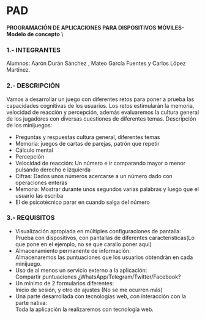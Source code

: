 

# PAD
**PROGRAMACIÓN DE APLICACIONES PARA DISPOSITIVOS MÓVILES- Modelo de concepto** \

### 1.- INTEGRANTES
Alumnos: Aarón Durán Sánchez , Mateo García Fuentes y Carlos López Martínez. 

### 2.- DESCRIPCIÓN
Vamos a desarrollar un juego con diferentes retos para poner a prueba las capacidades cognitivas de los usuarios. Los retos estimularán la memoria, velocidad de reacción y percepción, además evaluaremos la cultura general de los jugadores con diversas cuestiones de diferentes temas. Descripción de los minijuegos:
* Preguntas y respuestas cultura general, diferentes temas
* Memoria: juegos de cartas de parejas, patrón que repetir
* Cálculo mental
* Percepción
* Velocidad de reacción: Un número e ir comparando mayor o menor pulsando derecho e izquierda
* Cifras: Dados unos números acercarse a un número dado con operaciones enteras
* Memoria: Mostrar durante unos segundos varias palabras y luego que el usuario las escriba
* El de psicotécnico parar en cuando salga del número

### 3.- REQUISITOS
* Visualización apropiada en múltiples configuraciones de  pantalla: \
Prueba con dispositivos, con pantallas de diferentes características(Lo que pone en el ejemplo, no se que carallo poner aqui)
* Almacenamiento permanente de información: \
Almacenaremos las puntuaciones que los usuarios obtendrán en cada minijuego.
* Uso de al menos un servicio externo a la aplicación: \
Compartir puntuaciones ¿WhatsApp/Telegram/Twitter/Facebook?
* Un mínimo de 2 formularios diferentes: \
Inicio de sesión, y otro de ajustes (No se me ocurren más)
* Una parte desarrollada con tecnologías web, con interacción con la parte nativa: \
Toda la aplicación la realizaremos con tecnología web.
